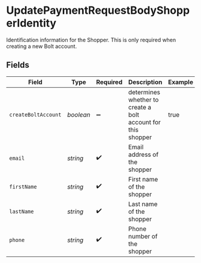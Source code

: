 # UpdatePaymentRequestBodyShopperIdentity

Identification information for the Shopper. This is only required when creating a new Bolt account.


## Fields

| Field                                                        | Type                                                         | Required                                                     | Description                                                  | Example                                                      |
| ------------------------------------------------------------ | ------------------------------------------------------------ | ------------------------------------------------------------ | ------------------------------------------------------------ | ------------------------------------------------------------ |
| `createBoltAccount`                                          | *boolean*                                                    | :heavy_minus_sign:                                           | determines whether to create a bolt account for this shopper | true                                                         |
| `email`                                                      | *string*                                                     | :heavy_check_mark:                                           | Email address of the shopper                                 |                                                              |
| `firstName`                                                  | *string*                                                     | :heavy_check_mark:                                           | First name of the shopper                                    |                                                              |
| `lastName`                                                   | *string*                                                     | :heavy_check_mark:                                           | Last name of the shopper                                     |                                                              |
| `phone`                                                      | *string*                                                     | :heavy_check_mark:                                           | Phone number of the shopper                                  |                                                              |